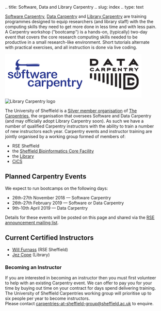 .. title: Software, Data and Library Carpentry
.. slug: index
.. type: text

[Software Carpentry][soft-carp], [Data Carpentry][data-carp] and [Library Carpentry][lib-carp] are 
training programmes designed to equip researchers (and library staff) 
with the the computing skills they need to get more done in less time and with less pain. 
A Carpentry workshop ("bootcamp") is a hands-on, (typically) two-day event that covers 
the core research computing skills needed to be productive in a small research-like environment. 
Short tutorials alternate with practical exercises, and 
all instruction is done via live coding. 

<!-- <div style="display: block; margin-left: auto; margin-right: auto;"> -->
<div style="margin: auto;">
<img src="/images/sc-dc-logos.png" alt="Software Carpentry and Data Carpentry logos" style="height:144px;" />
<img src="/images/librarycarpentrylogo.png" alt="Library Carpentry logo" style="height:144px;" />
</div>


The University of Sheffield is a [Silver member organisation][silver-member] of [The Carpentries][carpentries], 
the organisation that oversees Software and Data Carpentry (and may officially adopt Library Carpentry soon). 
As such we have a number of qualified Carpentry instructors with the ability to train a number of new instructors each year. 
Carpentry events and instructor training are jointly organised by a working group formed of members of:

* RSE Sheffield
* the [Sheffield Bioinformatics Core Facility][bio-inf-core]
* the [Library][library]
* [CiCS][cics]

## Planned Carpentry Events

We expect to run bootcamps on the following days:

* 26th-27th November 2018 — Software Carpentry
* 26th-27th February 2019 — Software or Data Carpentry
* 9th-10th April 2019 — Data Carpentry

Details for these events will be posted on this page and shared via the [RSE announcement mailing list][announce-mail-list].

## Current Certified Instructors

* [Will Furnass][will-furnass] (RSE Sheffield)
* [Jez Cope][jez-cope] (Library)

### Becoming an Instructor

If you are interested in becoming an instructor then 
you must first volunteer to help with an existing Carpentry event. 
We can offer to pay you for your time by buying out time on your contract for days spend delivering training. 
The University of Sheffield Carpentries working group will prioritise up to six people per year to become instructors.  
Please contact [carpentries-at-sheffield-group@sheffield.ac.uk][email-contact] to enquire.

[carpentries]: https://carpentries.org/
[data-carp]: https://datacarpentry.org/
[email-contact]: mailto:carpentries-at-sheffield-group@sheffield.ac.uk
[lib-carp]: https://librarycarpentry.org/
[silver-member]: https://carpentries.org/members/
[soft-carp]: https://software-carpentry.org/
[bio-inf-core]: http://sbc.shef.ac.uk/
[library]: https://www.sheffield.ac.uk/library
[cics]: https://www.sheffield.ac.uk/cics/research
[announce-mail-list]: /community/
[will-furnass]: /contact/team/
[jez-cope]: http://jcope.shef.ac.uk/
